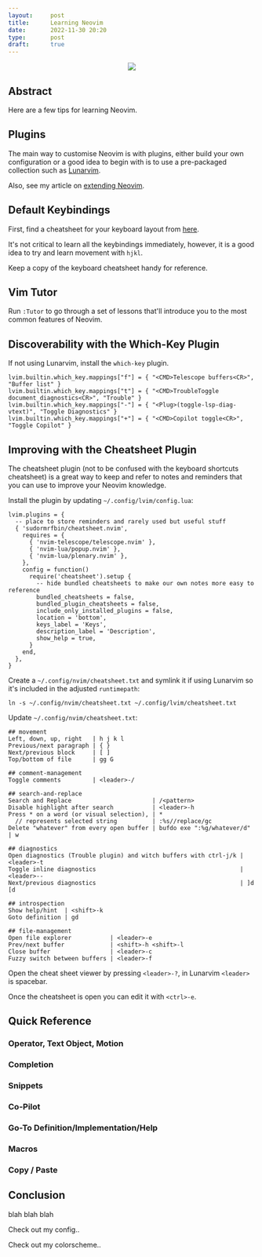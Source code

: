 ```yaml
---
layout:     post
title:      Learning Neovim
date:       2022-11-30 20:20
type:       post
draft:      true
---
```


<p align="center">
<img  src="https://github.com/roobert/roobert.github.io/raw/master/images/Neovim-logo.svg.png"/>
</p>

## Abstract

Here are a few tips for learning Neovim.

## Plugins

The main way to customise Neovim is with plugins, either build your own configuration or
a good idea to begin with is to use a pre-packaged collection such as [Lunarvim](https://github.com/lunarvim/lunarvim).

Also, see my article on
[extending Neovim](https://roobert.github.io/2022/11/28/Extending-Neovim/).

## Default Keybindings

First, find a cheatsheet for your keyboard layout from [here](https://github.com/mattmc3/neovim-cheatsheet).

It's not critical to learn all the keybindings immediately, however, it is a good idea
to try and learn movement with `hjkl`.

Keep a copy of the keyboard cheatsheet handy for reference.

## Vim Tutor

Run `:Tutor` to go through a set of lessons that'll introduce you to the most common
features of Neovim.

## Discoverability with the Which-Key Plugin

If not using Lunarvim, install the `which-key` plugin.

```
lvim.builtin.which_key.mappings["f"] = { "<CMD>Telescope buffers<CR>", "Buffer list" }
lvim.builtin.which_key.mappings["t"] = { "<CMD>TroubleToggle document_diagnostics<CR>", "Trouble" }
lvim.builtin.which_key.mappings["-"] = { "<Plug>(toggle-lsp-diag-vtext)", "Toggle Diagnostics" }
lvim.builtin.which_key.mappings["+"] = { "<CMD>Copilot toggle<CR>", "Toggle Copilot" }
```

## Improving with the Cheatsheet Plugin

The cheatsheet plugin (not to be confused with the keyboard shortcuts cheatsheet) is a
great way to keep and refer to notes and reminders that you can use to improve your Neovim
knowledge.

Install the plugin by updating `~/.config/lvim/config.lua`:
```
lvim.plugins = {
  -- place to store reminders and rarely used but useful stuff
  { 'sudormrfbin/cheatsheet.nvim',
    requires = {
      { 'nvim-telescope/telescope.nvim' },
      { 'nvim-lua/popup.nvim' },
      { 'nvim-lua/plenary.nvim' },
    },
    config = function()
      require('cheatsheet').setup {
        -- hide bundled cheatsheets to make our own notes more easy to reference
        bundled_cheatsheets = false,
        bundled_plugin_cheatsheets = false,
        include_only_installed_plugins = false,
        location = 'bottom',
        keys_label = 'Keys',
        description_label = 'Description',
        show_help = true,
      }
    end,
  },
}
```

Create a `~/.config/nvim/cheatsheet.txt` and symlink it if using Lunarvim so it's included
in the adjusted `runtimepath`:
```
ln -s ~/.config/nvim/cheatsheet.txt ~/.config/lvim/cheatsheet.txt
```

Update `~/.config/nvim/cheatsheet.txt`:
```
## movement
Left, down, up, right   | h j k l
Previous/next paragraph | { }
Next/previous block     | [ ]
Top/bottom of file      | gg G

## comment-management
Toggle comments         | <leader>-/

## search-and-replace
Search and Replace                       | /<pattern>
Disable highlight after search           | <leader>-h
Press * on a word (or visual selection), | *
  // represents selected string          | :%s//replace/gc
Delete "whatever" from every open buffer | bufdo exe ":%g/whatever/d" | w

## diagnostics
Open diagnostics (Trouble plugin) and witch buffers with ctrl-j/k | <leader>-t
Toggle inline diagnostics                                         | <leader>--
Next/previous diagnostics                                         | ]d [d

## introspection
Show help/hint  | <shift>-k
Goto definition | gd

## file-management
Open file explorer           | <leader>-e
Prev/next buffer             | <shift>-h <shift>-l
Close buffer                 | <leader>-c
Fuzzy switch between buffers | <leader>-f
```

Open the cheat sheet viewer by pressing `<leader>-?`, in Lunarvim `<leader>` is spacebar.

Once the cheatsheet is open you can edit it with `<ctrl>-e`.

## Quick Reference

### Operator, Text Object, Motion

### Completion

### Snippets

### Co-Pilot

### Go-To Definition/Implementation/Help

### Macros

### Copy / Paste

## Conclusion

blah blah blah

Check out my config..

Check out my colorscheme..
